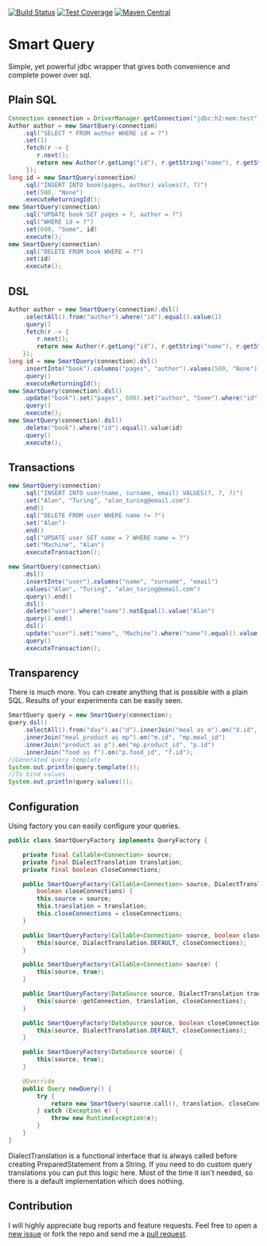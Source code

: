 [![Build Status](https://travis-ci.com/Iprogrammerr/Smart-Query.svg?branch=master)](https://travis-ci.com/Iprogrammerr/Smart-Query)
[![Test Coverage](https://img.shields.io/codecov/c/github/iprogrammerr/smart-query/master.svg)](https://codecov.io/gh/Iprogrammerr/Smart-Query/branch/master)
[![Maven Central](https://img.shields.io/maven-central/v/com.iprogrammerr/smart-query.svg?label=Maven%20Central)](https://search.maven.org/search?q=g:%22com.iprogrammerr%22%20AND%20a:%22smart-query%22)
# Smart Query
Simple, yet powerful jdbc wrapper that gives both convenience and complete power over sql.
## Plain SQL
```java
Connection connection = DriverManager.getConnection("jdbc:h2:mem:test");
Author author = new SmartQuery(connection)
    .sql("SELECT * FROM author WHERE id = ?")
    .set(1)
    .fetch(r -> {
        r.next();
        return new Author(r.getLong("id"), r.getString("name"), r.getString("alias"));
     });
long id = new SmartQuery(connection)
    .sql("INSERT INTO book(pages, author) values(?, ?)")
    .set(500, "None")
    .executeReturningId();
new SmartQuery(connection)
    .sql("UPDATE book SET pages = ?, author = ?")
    .sql("WHERE id = ?")
    .set(600, "Some", id)
    .execute();
new SmartQuery(connection)
    .sql("DELETE FROM book WHERE = ?")
    .set(id)
    .execute();
```
## DSL
```java
Author author = new SmartQuery(connection).dsl()
    .selectAll().from("author").where("id").equal().value(1)
    .query()
    .fetch(r -> {
        r.next();
        return new Author(r.getLong("id"), r.getString("name"), r.getString("alias"));
    });
long id = new SmartQuery(connection).dsl()
    .insertInto("book").columns("pages", "author").values(500, "None")
    .query()
    .executeReturningId();
new SmartQuery(connection).dsl()
    .update("book").set("pages", 600).set("author", "Some").where("id").equal().value(id)
    .query()
    .execute();
new SmartQuery(connection).dsl()
    .delete("book").where("id").equal().value(id)
    .query()
    .execute();
```
## Transactions
```java
new SmartQuery(connection)
    .sql("INSERT INTO user(name, surname, email) VALUES(?, ?, ?)")
    .set("Alan", "Turing", "alan_turing@email.com")
    .end()
    .sql("DELETE FROM user WHERE name != ?")
    .set("Alan")
    .end()
    .sql("UPDATE user SET name = ? WHERE name = ?")
    .set("Machine", "Alan")
    .executeTransaction();

new SmartQuery(connection)
    .dsl()
    .insertInto("user").columns("name", "surname", "email")
    .values("Alan", "Turing", "alan_turing@email.com")
    .query().end()
    .dsl()
    .delete("user").where("name").notEqual().value("Alan")
    .query().end()
    .dsl()
    .update("user").set("name", "Machine").where("name").equal().value("Alan")
    .query()
    .executeTransaction();
```
## Transparency
There is much more. You can create anything that is possible with a plain SQL. Results of your experiments can be easily seen.
```java
SmartQuery query = new SmartQuery(connection);
query.dsl()
    .selectAll().from("day").as("d").innerJoin("meal as m").on("d.id", "m.day_id")
    .innerJoin("meal_product as mp").on("m.id", "mp.meal_id")
    .innerJoin("product as p").on("mp.product_id", "p.id")
    .innerJoin("food as f").on("p.food_id", "f.id");
//Generated query template
System.out.println(query.template());
//To bind values
System.out.println(query.values());
```
## Configuration
Using factory you can easily configure your queries.
```java
public class SmartQueryFactory implements QueryFactory {

    private final Callable<Connection> source;
    private final DialectTranslation translation;
    private final boolean closeConnections;

    public SmartQueryFactory(Callable<Connection> source, DialectTranslation translation, 
        boolean closeConnections) {
        this.source = source;
        this.translation = translation;
        this.closeConnections = closeConnections;
    }

    public SmartQueryFactory(Callable<Connection> source, boolean closeConnections) {
        this(source, DialectTranslation.DEFAULT, closeConnections);
    }

    public SmartQueryFactory(Callable<Connection> source) {
        this(source, true);
    }

    public SmartQueryFactory(DataSource source, DialectTranslation translation, boolean closeConnections) {
        this(source::getConnection, translation, closeConnections);
    }

    public SmartQueryFactory(DataSource source, boolean closeConnections) {
        this(source, DialectTranslation.DEFAULT, closeConnections);
    }

    public SmartQueryFactory(DataSource source) {
        this(source, true);
    }

    @Override
    public Query newQuery() {
        try {
            return new SmartQuery(source.call(), translation, closeConnections);
        } catch (Exception e) {
            throw new RuntimeException(e);
        }
    }
}
```
DialectTranslation is a functional interface that is always called before creating PreparedStatement from a String. If you need to do custom query translations you can put this logic here. Most of the time it isn't needed, so there is a default implementation which does nothing.
## Contribution
I will highly appreciate bug reports and feature requests. Feel free to open a [new issue](https://github.com/Iprogrammerr/Smart-Query/issues/) or fork the repo and send me a [pull request](https://github.com/Iprogrammerr/Smart-Query/pulls).